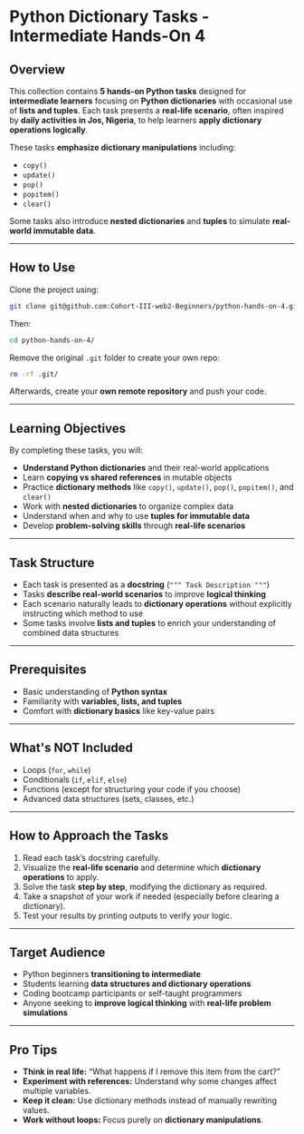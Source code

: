 # Python Dictionary Tasks - Intermediate Hands-On 4

## Overview

This collection contains **5 hands-on Python tasks** designed for **intermediate learners** focusing on **Python dictionaries** with occasional use of **lists and tuples**.
Each task presents a **real-life scenario**, often inspired by **daily activities in Jos, Nigeria**, to help learners **apply dictionary operations logically**.

These tasks **emphasize dictionary manipulations** including:

* `copy()`
* `update()`
* `pop()`
* `popitem()`
* `clear()`

Some tasks also introduce **nested dictionaries** and **tuples** to simulate **real-world immutable data**.

---

## How to Use

Clone the project using:

```bash
git clone git@github.com:Cohort-III-web2-Beginners/python-hands-on-4.git
```

Then:

```bash
cd python-hands-on-4/
```

Remove the original `.git` folder to create your own repo:

```bash
rm -rf .git/
```

Afterwards, create your **own remote repository** and push your code.

---

## Learning Objectives

By completing these tasks, you will:

* **Understand Python dictionaries** and their real-world applications
* Learn **copying vs shared references** in mutable objects
* Practice **dictionary methods** like `copy()`, `update()`, `pop()`, `popitem()`, and `clear()`
* Work with **nested dictionaries** to organize complex data
* Understand when and why to use **tuples for immutable data**
* Develop **problem-solving skills** through **real-life scenarios**

---

## Task Structure

* Each task is presented as a **docstring** (`""" Task Description """`)
* Tasks **describe real-world scenarios** to improve **logical thinking**
* Each scenario naturally leads to **dictionary operations** without explicitly instructing which method to use
* Some tasks involve **lists and tuples** to enrich your understanding of combined data structures

---

## Prerequisites

* Basic understanding of **Python syntax**
* Familiarity with **variables, lists, and tuples**
* Comfort with **dictionary basics** like key-value pairs

---

## What's NOT Included

* Loops (`for`, `while`)
* Conditionals (`if`, `elif`, `else`)
* Functions (except for structuring your code if you choose)
* Advanced data structures (sets, classes, etc.)

---

## How to Approach the Tasks

1. Read each task’s docstring carefully.
2. Visualize the **real-life scenario** and determine which **dictionary operations** to apply.
3. Solve the task **step by step**, modifying the dictionary as required.
4. Take a snapshot of your work if needed (especially before clearing a dictionary).
5. Test your results by printing outputs to verify your logic.

---

## Target Audience

* Python beginners **transitioning to intermediate**
* Students learning **data structures and dictionary operations**
* Coding bootcamp participants or self-taught programmers
* Anyone seeking to **improve logical thinking** with **real-life problem simulations**

---

## Pro Tips

* **Think in real life:** “What happens if I remove this item from the cart?”
* **Experiment with references:** Understand why some changes affect multiple variables.
* **Keep it clean:** Use dictionary methods instead of manually rewriting values.
* **Work without loops:** Focus purely on **dictionary manipulations**.

